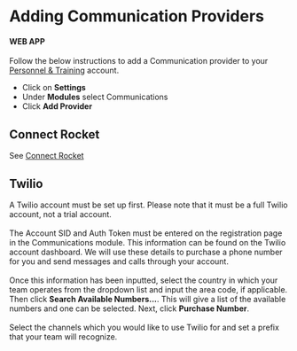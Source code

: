 # Adding Communication Providers

#### WEB APP

Follow the below instructions to add a Communication provider to your [Personnel & Training](../getting-started.md) account.&#x20;

* Click on **Settings**
* Under **Modules** select Communications
* Click **Add Provider**

## Connect Rocket

See [Connect Rocket](../personnel-and-training-integrations/connect-rocket.md)

## Twilio

A Twilio account must be set up first. Please note that it must be a full Twilio account, not a trial account. \
\
The Account SID and Auth Token must be entered on the registration page in the Communications module. This information can be found on the Twilio account dashboard. We will use these details to purchase a phone number for you and send messages and calls through your account.\
\
Once this information has been inputted, select the country in which your team operates from the dropdown list and input the area code, if applicable. Then click **Search Available Numbers...**. This will give a list of the available numbers and one can be selected. Next, click **Purchase Number**.\
\
Select the channels which you would like to use Twilio for and set a prefix that your team will recognize.
